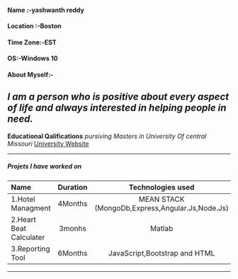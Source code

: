 #### Name :-yashwanth reddy
#### Location :-Boston
#### Time Zone:-EST
#### OS:-Windows 10
#### About Myself:-
*I am a person who is positive about every aspect of life and always interested in helping people in need.* 
---------
**Educational Qalifications**
*pursiving  Masters in University Of central Missouri*
[University Website ](https://www.ucmo.edu/)

---------
##### Projets I have worked on

|Name | Duration | Technologies used  | 
|:--- |:----:| :----:|
|1.Hotel Managment   |  4Months | MEAN STACK (MongoDb,Express,Angular.Js,Node.Js)  |
|2.Heart Beat Calculater | 3monhs  | Matlab | 
|3.Reporting Tool | 6Months |  JavaScript,Bootstrap and HTML  | 


-------




